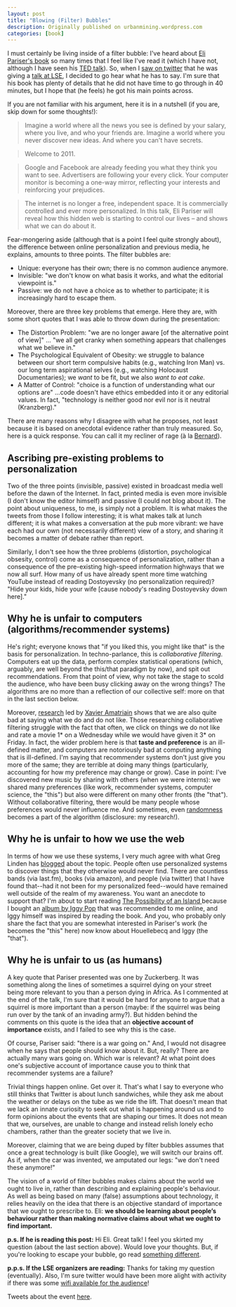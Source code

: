 ```yaml
---
layout: post
title: "Blowing (Filter) Bubbles"
description: Originally published on urbanmining.wordpress.com
categories: [book]
---
```


I must certainly be living inside of a filter bubble: I've heard about <a href="http://www.thefilterbubble.com/" target="_blank">Eli Pariser's book</a> so many times that I feel like I've read it (which I have not, although I have seen his <a href="http://www.ted.com/talks/eli_pariser_beware_online_filter_bubbles.html" target="_blank">TED talk</a>). So, when I <a href="https://twitter.com/#!/dirkvl/status/82824163512950785" target="_blank">saw on twitter</a> that he was giving a <a href="http://www2.lse.ac.uk/publicEvents/events/2011/20110620t1830vSZT.aspx" target="_blank">talk at LSE</a>, I decided to go hear what he has to say. I'm sure that his book has plenty of details that he did not have time to go through in 40 minutes, but I hope that (he feels) he got his main points across.

If you are not familiar with his argument, here it is in a nutshell (if you are, skip down for some thoughts!):

> Imagine a world where all the news you see is defined by your salary, where you live, and who your friends are. Imagine a world where you never discover new ideas. And where you can't have secrets.

> Welcome to 2011.

> Google and Facebook are already feeding you what they think you want to see. Advertisers are following your every click. Your computer monitor is becoming a one-way mirror, reflecting your interests and reinforcing your prejudices.

> The internet is no longer a free, independent space. It is commercially controlled and ever more personalized. In this talk, Eli Pariser will reveal how this hidden web is starting to control our lives – and shows what we can do about it.

Fear-mongering aside (although that is a point I feel quite strongly about), the difference between online personalization and previous media, he explains, amounts to three points. The filter bubbles are:
* Unique: everyone has their own; there is no common audience anymore.</li>
* Invisible: "we don't know on what basis it works, and what the editorial viewpoint is."
* Passive: we do not have a choice as to whether to participate; it is increasingly hard to escape them.

Moreover, there are three key problems that emerge. Here they are, with some short quotes that I was able to throw down during the presentation:
* The Distortion Problem: "we are no longer aware [of the alternative point of view]" ... "we all get cranky when something appears that challenges what we believe in."
* The Psychological Equivalent of Obesity: we struggle to balance between our short term compulsive habits (e.g., watching Iron Man) vs. our long term aspirational selves (e.g., watching Holocaust Documentaries); we _want_ to be fit, but we also _want to eat cake._
* A Matter of Control: "choice is a function of understanding what our options are" ...code doesn't have ethics embedded into it or any editorial values. In fact, "technology is neither good nor evil nor is it neutral (Kranzberg)."

There are many reasons why I disagree with what he proposes, not least because it is based on anecdotal evidence rather than truly measured. So, here is a quick response. You can call it my recliner of rage (à la <a href="http://www.youtube.com/watch?v=oDKVU3tiBoQ" target="_blank">Bernard</a>).

## Ascribing pre-existing problems to personalization

Two of the three points (invisible, passive) existed in broadcast media well before the dawn of the Internet. In fact, printed media is even more invisible (I don't know the editor himself) and passive (I could not blog about it). The point about uniqueness, to me, is simply not a problem. It is what makes the tweets from those I follow interesting; it is what makes talk at lunch different; it is what makes a conversation at the pub more vibrant: we have each had our own (not necessarily different) view of a story, and sharing it becomes a matter of debate rather than report.

Similarly, I don't see how the three problems (distortion, psychological obsesity, control) come as a consequence of personalization, rather than a consequence of the pre-existing high-speed information highways that we now all surf. How many of us have already spent more time watching YouTube instead of reading Dostoyevsky (no personalization required)? "Hide your kids, hide your wife [cause nobody's reading Dostoyevsky down here]."

## Why he is unfair to computers (algorithms/recommender systems)

He's right; everyone knows that "if you liked this, you might like that" is the basis for personalization. In techno-parlance, this is _collaborative filtering_. Computers eat up the data, perform complex statistical operations (which, arguably, are well beyond the this/that paradigm by now), and spit out recommendations. From that point of view, why not take the stage to scold the audience, who have been busy clicking away on the wrong things? The algorithms are no more than a reflection of our collective self: more on that in the last section below.

Moreover, <a href="http://technocalifornia.blogspot.com/2009/04/i-like-it-i-like-it-not-or-how-miss.html" target="_blank">research</a> led by <a href="http://www.twitter.com/xamat" target="_blank">Xavier Amatriain</a> shows that we are also quite bad at saying what we do and do not like. Those researching collaborative filtering struggle with the fact that often, we click on things we do not like and rate a movie 1* on a Wednesday while we would have given it 3* on Friday. In fact, the wider problem here is that **taste and preference** is an ill-defined matter, and computers are notoriously bad at computing anything that is ill-defined. I'm saying that recommender systems don't just give you more of the same; they are terrible at doing many things (particularly, accounting for how my preference may change or grow). Case in point: I've discovered new music by sharing with others (when we were interns): we shared many preferences (like work, recommender systems, computer science, the "this") but also were different on many other fronts (the "that"). Without collaborative filtering, there would be many people whose preferences would never influence me. And sometimes, even <a href="http://mobblog.cs.ucl.ac.uk/2010/05/20/temporal-diversity-in-recommender-systems/" target="_blank">randomness</a> becomes a part of the algorithm (disclosure: my research!).

## Why he is unfair to how we use the web

In terms of how we use these systems, I very much agree with what Greg Linden has <a href="http://glinden.blogspot.com/2011/05/eli-pariser-is-wrong.html" target="_blank">blogged</a> about the topic. People often use personalized systems to discover things that they otherwise would never find. There are countless bands (via last.fm), books (via amazon), and people (via twitter) that I have found that--had it not been for my personalized feed--would have remained well outside of the realm of my awareness. You want an anecdote to support that? I'm about to start reading <a href="http://en.wikipedia.org/wiki/The_Possibility_of_an_Island" target="_blank">The Possibility of an Island </a>because I bought an <a href="http://en.wikipedia.org/wiki/Preliminaires" target="_blank">album by Iggy Pop</a> that was recommended to me online, and Iggy himself was inspired by reading the book. And you, who probably only share the fact that you are somewhat interested in Pariser's work (he becomes the "this" here) now know about Houellebecq and Iggy (the "that").

## Why he is unfair to us (as humans)

A key quote that Pariser presented was one by Zuckerberg. It was something along the lines of sometimes a squirrel dying on your street being more relevant to you than a person dying in Africa. As I commented at the end of the talk, I'm sure that it would be hard for anyone to argue that a squirrel is more important than a person (maybe: if the squirrel was being run over by the tank of an invading army?). But hidden behind the comments on this quote is the idea that an **objective account of importance** exists, and I failed to see why this is the case.

Of course, Pariser said: "there is a war going on." And, I would not disagree when he says that people should know about it. But, really? There are actually many wars going on. Which war is relevant? At what point does one's subjective account of importance cause you to think that recommender systems are a failure?

Trivial things happen online. Get over it. That's what I say to everyone who still thinks that Twitter is about lunch sandwiches, while they ask me about the weather or delays on the tube as we ride the lift. That doesn't mean that we lack an innate curiosity to seek out what is happening around us and to form opinions about the events that are shaping our times. It does not mean that we, ourselves, are unable to change and instead relish lonely echo chambers, rather than the greater society that we live in.

Moreover, claiming that we are being duped by filter bubbles assumes that once a great technology is built (like Google), we will switch our brains off. As if, when the car was invented, we amputated our legs: "we don't need these anymore!"

The vision of a world of filter bubbles makes claims about the world we ought to live in, rather than describing and explaining people's behaviour. As well as being based on many (false) assumptions about technology, it relies heavily on the idea that there is an objective standard of importance that we ought to prescribe to. Eli: **we should be learning about people’s behaviour rather than making normative claims about what we ought to find important.**

**p.s. If he is reading this post:** Hi Eli. Great talk! I feel you skirted my question (about the last section above). Would love your thoughts. But, if you're looking to escape your bubble, go read <a href="http://urbanmining.wordpress.com/2011/06/18/workshop-on-pervasive-and-urban-applications-purba/" target="_blank">something different</a>.

**p.p.s. If the LSE organizers are reading:** Thanks for taking my question (eventually). Also, I'm sure twitter would have been more alight with activity if there was some <a href="https://twitter.com/#!/karmel80/status/82939131969273856" target="_blank">wifi available for the audience</a>!

Tweets about the event <a href="http://search.twitter.com/search?q=%23lsefilterbubble" target="_blank">here</a>.